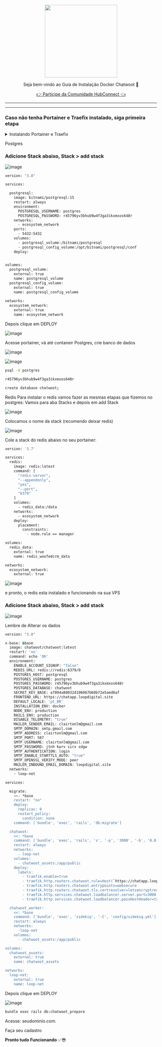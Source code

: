 <p align="center">
<img src="https://cwmkt.com.br/wp-content/uploads/2024/04/logo_github.png" width="240" />
<p align="center">Seja bem-vindo ao Guia de Instalação Docker Chatwoot 🚀</p>
</p>
  
<p align="center"> 
<a href="https://hubconnect.top" target="_blank">👉 Participe da Comunidade HubConnect 👈</a>
</p>

<hr />
<hr />

### Caso não tenha Portainer e Traefix instalado, siga primeira etapa

<details>
<summary>Instalando Portainer e Traefix</summary>

### Atualizando Dependências

Atualize os repositórios do Ubuntu executando o seguinte comando:

```bash
sudo apt update && apt upgrade -y
```

----------------------------------------------------------------------------

**Instale o Docker em sua VPS**

```bash
sudo apt install docker.io -y
```

----------------------------------------------------------------------------

**Instalando Portainer**

```bash
docker swarm init
```

```bash
nano traefik.yml
```

```bash
version: "3.8"

services:

  traefik:
    image: traefik:v2.11.0
    command:
      - "--api.dashboard=true"
      - "--providers.docker.swarmMode=true"
      - "--providers.docker.endpoint=unix:///var/run/docker.sock"
      - "--providers.docker.exposedbydefault=false"
      - "--providers.docker.network=ecosystem_network"
      - "--entrypoints.web.address=:80"
      - "--entrypoints.web.http.redirections.entryPoint.to=websecure"
      - "--entrypoints.web.http.redirections.entryPoint.scheme=https"
      - "--entrypoints.web.http.redirections.entrypoint.permanent=true"
      - "--entrypoints.websecure.address=:443"
      - "--certificatesresolvers.letsencryptresolver.acme.httpchallenge=true"
      - "--certificatesresolvers.letsencryptresolver.acme.httpchallenge.entrypoint=web"
      - "--certificatesresolvers.letsencryptresolver.acme.email=contato@seudominio.com.br" # coloque seu email e so isso no traefik
      - "--certificatesresolvers.letsencryptresolver.acme.storage=/etc/traefik/letsencrypt/acme.json"
      - "--log.level=DEBUG"
      - "--log.format=common"
      - "--log.filePath=/var/log/traefik/traefik.log"
      - "--accesslog=true"
      - "--accesslog.filepath=/var/log/traefik/access-log"
    deploy:
      placement:
        constraints:
          - node.role == manager
      labels:
        - "traefik.enable=true"
        - "traefik.http.middlewares.redirect-https.redirectscheme.scheme=https"
        - "traefik.http.middlewares.redirect-https.redirectscheme.permanent=true"
        - "traefik.http.routers.http-catchall.rule=hostregexp(`{host:.+}`)"
        - "traefik.http.routers.http-catchall.entrypoints=web"
        - "traefik.http.routers.http-catchall.middlewares=redirect-https@docker"
        - "traefik.http.routers.http-catchall.priority=1"
    volumes:
      - "/var/run/docker.sock:/var/run/docker.sock:ro"
      - "traefik_certificates_volume:/etc/traefik/letsencrypt"
    ports:
      - target: 80
        published: 80
        mode: host
      - target: 443
        published: 443
        mode: host
    networks:
      - ecosystem_network

volumes:
  traefik_certificates_volume:
    external: true
    name: traefik_certificates_volume

networks:
  ecosystem_network:
    external: true
    name: ecosystem_network
 ```

```bash
nano portainer.yml
```

```bash
version: "3.8"

services:

  agent:
    image: portainer/agent:latest
    volumes:
      - /var/run/docker.sock:/var/run/docker.sock
      - /var/lib/docker/volumes:/var/lib/docker/volumes
    networks:
      - ecosystem_network
    deploy:
      mode: global
      placement:
        constraints: [node.platform.os == linux]

  portainer:
    image: portainer/portainer-ce:latest
    command: -H tcp://tasks.agent:9001 --tlsskipverify
    volumes:
      - portainer_volume:/data
    networks:
      - ecosystem_network
    deploy:
      mode: replicated
      replicas: 1
      placement:
        constraints: [node.role == manager]
      labels:
        - "traefik.enable=true"
        - "traefik.docker.network=ecosystem_network"
        - "traefik.http.routers.portainer.rule=Host(`painel.seudominio.com.br`)" #coloque seu dominio 
        - "traefik.http.routers.portainer.entrypoints=websecure"
        - "traefik.http.routers.portainer.priority=1"
        - "traefik.http.routers.portainer.tls.certresolver=letsencryptresolver"
        - "traefik.http.routers.portainer.service=portainer"
        - "traefik.http.services.portainer.loadbalancer.server.port=9000"

networks:
  ecosystem_network:
    external: true
    attachable: true
    name: ecosystem_network

volumes:
  portainer_volume:
    external: true
    name: portainer_volume
```

```bash
docker network create --driver=overlay ecosystem_network
```

```bash
docker stack deploy --prune --resolve-image always -c traefik.yml traefik
```

```bash
docker stack deploy --prune --resolve-image always -c portainer.yml portainer
```

Acesse URL de seu Site e Crie Usuario

</details>


Postgres

### Adicione Stack abaixo, Stack > add stack

![image](https://github.com/cwmkt/dockerquepasa/assets/91642837/623a6dc6-c231-4105-9a02-3070d894adb8)

```bash
version: "3.8"

services:

  postgresql:
    image: bitnami/postgresql:15
    restart: always
    environment:
      POSTGRESQL_USERNAME: postgres
      POSTGRESQL_PASSWORD: r45796yv3bhub9w4f3ga3ikxmxos648r
    networks:
      - ecosystem_network
    ports:
      - 5432:5432
    volumes:
      - postgresql_volume:/bitnami/postgresql
      - postgresql_config_volume:/opt/bitnami/postgresql/conf
    deploy:
    

volumes:
  postgresql_volume:
    external: true
    name: postgresql_volume
  postgresql_config_volume:
    external: true
    name: postgresql_config_volume
    
networks:
  ecosystem_network:
    external: true
    name: ecosystem_network
```

Depois clique em DEPLOY

![image](https://github.com/cwmkt/dockerquepasa/assets/91642837/bdc62781-993a-4d31-b8cd-5cd6466900f5)

Acesse portainer, vá até contaneir Postgres, crie banco de dados

![image](https://github.com/cwmkt/woofedcrm/assets/91642837/503bf33f-ff42-4fe5-9a8f-a98e2d80d6e4)

![image](https://github.com/cwmkt/woofedcrm/assets/91642837/67eb98c2-f7e7-4f27-ae9d-1befc672edcf)


```bash
psql -U postgres
```

```bash
r45796yv3bhub9w4f3ga3ikxmxos648r
```

```bash
create database chatwoot;
```

Redis
Para instalar o redis vamos fazer as mesmas etapas que fizemos no postgres: Vamos para aba Stacks e depois em add Stack

![image](https://github.com/cwmkt/woofedcrm/assets/91642837/07c67cb5-465c-4e05-88e7-164ec8456f00)

Colocamos o nome da stack (recomendo deixar redis)

![image](https://github.com/cwmkt/woofedcrm/assets/91642837/03d15854-59bc-47df-a983-ad9adf0c93c4)

Cole a stack do redis abaixo no seu portainer:

```bash
version: '3.7'

services:
  redis:
    image: redis:latest
    command: [
      "redis-server",
      "--appendonly",
      "yes",
      "--port",
      "6379"
    ]
    volumes:
      - redis_data:/data
    networks:
      - ecosystem_network
    deploy:
      placement:
        constraints:
          - node.role == manager

volumes:
  redis_data:
    external: true
    name: redis_woofedcrm_data

networks:
  ecosystem_network:
    external: true
```

![image](https://github.com/cwmkt/woofedcrm/assets/91642837/dedb5386-bc42-465c-a39e-1ff2aa131f85)

e pronto, o redis esta instalado e funcionando na sua VPS


### Adicione Stack abaixo, Stack > add stack

![image](https://github.com/cwmkt/dockerquepasa/assets/91642837/623a6dc6-c231-4105-9a02-3070d894adb8)

Lembre de Alterar os dados 

```bash
version: "3.8"

x-base: &base
  image: chatwoot/chatwoot:latest
  restart: 'no'
  command: echo 'OK'
  environment:
    ENABLE_ACCOUNT_SIGNUP: "false"
    REDIS_URL: redis://redis:6379/0
    POSTGRES_HOST: postgresql
    POSTGRES_USERNAME: postgres
    POSTGRES_PASSWORD: r45796yv3bhub9w4f3ga3ikxmxos648r
    POSTGRES_DATABASE: chatwoot
    SECRET_KEY_BASE: a7094a88032d106067b60b72e5aed6af
    FRONTEND_URL: https://chatapp.loopdigital.site
    DEFAULT_LOCALE: 'pt_BR'
    INSTALLATION_ENV: docker
    NODE_ENV: production
    RAILS_ENV: production
    DISABLE_TELEMETRY: "true"
    MAILER_SENDER_EMAIL: clairtonlm@gmail.com
    SMTP_DOMAIN: smtp.gmail.com
    SMTP_ADDRESS: clairtonlm@gmail.com
    SMTP_PORT: 587
    SMTP_USERNAME: clairtonlm@gmail.com
    SMTP_PASSWORD: jtnh kwrv sirx sdgw
    SMTP_AUTHENTICATION: login
    SMTP_ENABLE_STARTTLS_AUTO: "true"
    SMTP_OPENSSL_VERIFY_MODE: peer
    MAILER_INBOUND_EMAIL_DOMAIN: loopdigital.site
  networks:
    - loop-net

services:

  migrate:
    <<: *base
    restart: "no"
    deploy:
      replicas: 0
      restart_policy:
        condition: none
    command: ['bundle', 'exec', 'rails', 'db:migrate']

  chatwoot:
    <<: *base
    command: ['bundle', 'exec', 'rails', 's', '-p', '3000', '-b', '0.0.0.0']
    restart: always
    networks:
      - loop-net
    volumes:
      - chatwoot_assets:/app/public
    deploy:
      labels:
        - traefik.enable=true
        - traefik.http.routers.chatwoot.rule=Host(`https://chatapp.loopdigital.site`)
        - traefik.http.routers.chatwoot.entrypoints=websecure
        - traefik.http.routers.chatwoot.tls.certresolver=letsencryptresolver
        - traefik.http.services.chatwoot.loadbalancer.server.port=3000
        - traefik.http.services.chatwoot.loadbalancer.passHostHeader=true

  chatwoot_worker:
    <<: *base
    command: ['bundle', 'exec', 'sidekiq', '-C', 'config/sidekiq.yml']
    restart: always
    networks:
      -loop-net
    volumes:
      - chatwoot_assets:/app/public

volumes:
  chatwoot_assets:
    external: true
    name: chatwoot_assets

networks:
  loop-net:
    external: true
    name: loop-net
```

Depois clique em DEPLOY

![image](https://github.com/cwmkt/dockerquepasa/assets/91642837/bdc62781-993a-4d31-b8cd-5cd6466900f5)

```bash
bundle exec rails db:chatwoot_prepare
```

Acesse: seudominio.com.<br>

Faça seu cadastro

**Pronto tudo Funcionando** ✅😎
